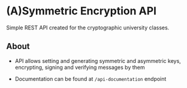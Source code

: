 # (A)Symmetric Encryption API
Simple REST API created for the cryptographic university classes.

## About
- API allows setting and generating symmetric and asymmetric keys, encrypting, signing and verifying messages
 by them

- Documentation can be found at `/api-documentation` endpoint
